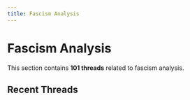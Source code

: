 ```yaml
---
title: Fascism Analysis
---
```


# Fascism Analysis

This section contains **101 threads** related to fascism analysis.

<!-- material/tags { include: [fascism analysis] } -->

## Recent Threads

<!-- Threads will be auto-populated by tags plugin -->
